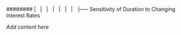 ######## |   |   |   |   |   |   |   ├── Sensitivity of Duration to Changing Interest Rates

*Add content here*
